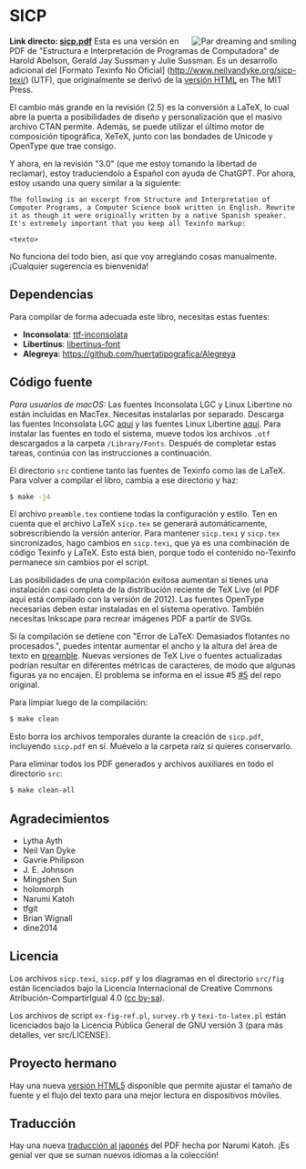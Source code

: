 # SICP

<img src="http://sicpebook.files.wordpress.com/2013/09/dreamsmile3.png"
 alt="Par dreaming and smiling" align="right" />

<b>Link directo: [sicp.pdf](https://github.com/mateodif/sicp-pdf-es/raw/master/sicp.pdf)</b>
Esta es una versión en PDF de "Estructura e Interpretación de Programas de Computadora" de Harold Abelson, Gerald Jay Sussman y Julie Sussman. Es un desarrollo adicional del [Formato Texinfo No Oficial] (http://www.neilvandyke.org/sicp-texi/) (UTF), que originalmente se derivó de la [versión HTML](http://mitpress.mit.edu/sicp/) en The MIT Press.

El cambio más grande en la revisión (2.5) es la conversión a LaTeX, lo cual abre la puerta a posibilidades de diseño y personalización que el masivo archivo CTAN permite. Además, se puede utilizar el último motor de composición tipográfica, XeTeX, junto con las bondades de Unicode y OpenType que trae consigo.

Y ahora, en la revisión "3.0" (que me estoy tomando la libertad de reclamar), estoy traduciendolo a Español con ayuda de ChatGPT.
Por ahora, estoy usando una query similar a la siguiente:

```
The following is an excerpt from Structure and Interpretation of Computer Programs, a Computer Science book written in English. Rewrite it as though it were originally written by a native Spanish speaker. It's extremely important that you keep all Texinfo markup:

<texto>
```

No funciona del todo bien, así que voy arreglando cosas manualmente. ¡Cualquier sugerencia es bienvenida!


## Dependencias

Para compilar de forma adecuada este libro, necesitas estas fuentes:

- **Inconsolata**: [ttf-inconsolata](https://archlinux.org/packages/community/any/ttf-inconsolata/)
- **Libertinus**: [libertinus-font](https://archlinux.org/packages/community/any/libertinus-font/)
- **Alegreya**: <https://github.com/huertatipografica/Alegreya>

## Código fuente
*Para usuarios de macOS:* Las fuentes Inconsolata LGC y Linux Libertine no están incluidas en MacTex. Necesitas instalarlas por separado. Descarga las fuentes Inconsolata LGC [aquí](https://github.com/MihailJP/Inconsolata-LGC/downloads) y las fuentes Linux Libertine [aquí](http://sourceforge.net/projects/linuxlibertine/files/linuxlibertine/5.3.0/LinLibertineOTF_5.3.0_2012_07_02.tgz/download). Para instalar las fuentes en todo el sistema, mueve todos los archivos `.otf` descargados a la carpeta `/Library/Fonts`. Después de completar estas tareas, continúa con las instrucciones a continuación.

El directorio `src` contiene tanto las fuentes de Texinfo como las de LaTeX. Para volver a compilar el libro, cambia a ese directorio y haz:

```bash
$ make -j4
```

El archivo `preamble.tex` contiene todas la configuración y estilo. Ten en cuenta que el archivo LaTeX `sicp.tex` se generará automáticamente, sobrescribiendo la versión anterior. Para mantener `sicp.texi` y `sicp.tex` sincronizados, hago cambios en `sicp.texi`, que ya es una combinación de código Texinfo y LaTeX. Esto está bien, porque todo el contenido no-Texinfo permanece sin cambios por el script.

Las posibilidades de una compilación exitosa aumentan si tienes una instalación casi completa de la distribución reciente de TeX Live (el PDF aquí está compilado con la versión de 2012). Las fuentes OpenType necesarias deben estar instaladas en el sistema operativo. También necesitas Inkscape para recrear imágenes PDF a partir de SVGs.

Si la compilación se detiene con "Error de LaTeX: Demasiados flotantes no procesados.", puedes intentar aumentar el ancho y la altura del área de texto en [preamble](https://github.com/sarabander/sicp-pdf/blob/master/src/preamble.tex#L70-L71). Nuevas versiones de TeX Live o fuentes actualizadas podrían resultar en diferentes métricas de caracteres, de modo que algunas figuras ya no encajen. El problema se informa en el issue #5 [#5](https://github.com/sarabander/sicp-pdf/issues/5) del repo original.

Para limpiar luego de la compilación:

```bash
$ make clean
```

Esto borra los archivos temporales durante la creación de `sicp.pdf`, incluyendo `sicp.pdf` en sí. Muévelo a la carpeta raíz si quieres conservarlo.

Para eliminar todos los PDF generados y archivos auxiliares en todo el directorio `src`:

```bash
$ make clean-all
```

## Agradecimientos

* Lytha Ayth
* Neil Van Dyke
* Gavrie Philipson
* J. E. Johnson
* Mingshen Sun
* holomorph
* Narumi Katoh
* tfgit
* Brian Wignall
* dine2014

## Licencia

Los archivos `sicp.texi`, `sicp.pdf` y los diagramas en el directorio `src/fig` están licenciados bajo la Licencia Internacional de Creative Commons Atribución-CompartirIgual 4.0 ([cc by-sa](https://creativecommons.org/licenses/by-sa/4.0/)).

Los archivos de script `ex-fig-ref.pl`, `survey.rb` y `texi-to-latex.pl` están licenciados bajo la Licencia Pública General de GNU versión 3 (para más detalles, ver src/LICENSE).

## Proyecto hermano

Hay una nueva [versión HTML5](https://github.com/sarabander/sicp) disponible que permite ajustar el tamaño de fuente y el flujo del texto para una mejor lectura en dispositivos móviles.

## Traducción

Hay una nueva [traducción al japonés](https://github.com/minghai/sicp-pdf/) del PDF hecha por Narumi Katoh. ¡Es genial ver que se suman nuevos idiomas a la colección!


